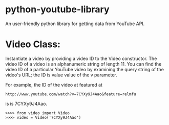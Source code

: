python-youtube-library
======================

An user-friendly python library for getting data from YouTube API.

Video Class:
=====

Instantiate a video by providing a video ID to the Video constructor. The video ID of a video is an alphanumeric string of length 11. You can find the video ID of a particular YouTube video by examining the query string of the video's URL; the ID is value value of the v parameter. 

For example, the ID of the video at featured at 

    http://www.youtube.com/watch?v=7CYXy9J4Aao&feature=relmfu

is is 7CYXy9J4Aao.



    >>>> from video import Video
    >>>> video = Video('7CYXy9J4Aao')
